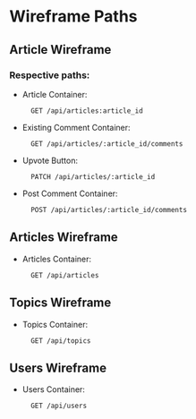 # Wireframe Paths

## Article Wireframe

### Respective paths:

- Article Container: 
    
        GET /api/articles:article_id

- Existing Comment Container: 
  
        GET /api/articles/:article_id/comments

- Upvote Button: 
  
        PATCH /api/articles/:article_id

- Post Comment Container: 
  
        POST /api/articles/:article_id/comments


## Articles Wireframe
  
- Articles Container: 
  
        GET /api/articles

## Topics Wireframe

- Topics Container: 
  
        GET /api/topics

## Users Wireframe

- Users Container: 
  
        GET /api/users
